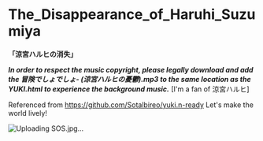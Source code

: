 # The_Disappearance_of_Haruhi_Suzumiya
**「涼宮ハルヒの消失」**

***In order to respect the music copyright, please legally download and add the 冒険でしょでしょ- (涼宮ハルヒの憂鬱).mp3 to the same location as the _YUKI_.html to experience the background music.***
[I'm a fan of 涼宮ハルヒ]

  Referenced from https://github.com/Sotalbireo/yuki.n-ready   Let's make the world lively!

![Uploading SOS.jpg…]()
